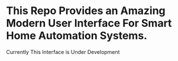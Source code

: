 # This Repo Provides an Amazing Modern User Interface For Smart Home Automation Systems.
Currently This Interface is Under Development
